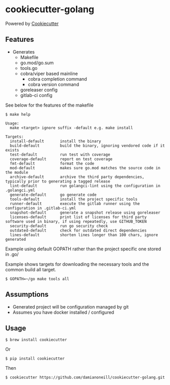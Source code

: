 # cookiecutter-golang

Powered by [Cookiecutter](https://github.com/audreyr/cookiecutter)

## Features

- Generates
    - Makefile
    - go.mod/go.sum
    - tools.go
    - cobra/viper based mainline
        - cobra completion command
        - cobra version command
    - goreleaser config
    - gitlab-ci config

See below for the features of the makefile

```console
$ make help

Usage:
  make <target> ignore suffix -default e.g. make install

Targets:
  install-default       install the binary
  build-default         build the binary, ignoring vendored code if it exists
  test-default          run test with coverage
  coverage-default      report on test coverage
  fmt-default           format the code
  mod-default           makes sure go.mod matches the source code in the module
  archive-default       archive the third party dependencies, typically prior to generating a tagged release
  lint-default          run golangci-lint using the configuration in .golangci.yml
  generate-default      go generate code
  tools-default         install the project specific tools
  runner-default        execute the gitlab runner using the configuration in .gitlab-ci.yml
  snapshot-default      generate a snapshot release using goreleaser
  licenses-default      print list of licenses for third party software used in binary, if using repeatedly, use GITHUB_TOKEN
  security-default      run go security check
  outdated-default      check for outdated direct dependencies
  lines-default         shorten lines longer than 100 chars, ignore generated
```

Example using default GOPATH rather than the project specific one stored in .go/

Example shows targets for downloading the necessary tools and the common build all target.

```console
$ GOPATH=~/go make tools all
```

## Assumptions

- Generated project will be configuration managed by git
- Assumes you have docker installed / configured

## Usage

```console
$ brew install cookiecutter
```
Or 

```console
$ pip install cookiecutter
```

Then

```console
$ cookiecutter https://github.com/damianoneill/cookiecutter-golang.git
```